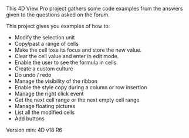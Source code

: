This 4D View Pro project gathers some code examples from the answers given to the questions asked on the forum.

This project gives you examples of how to:
* Modify the selection unit
* Copy/past a range of cells
* Make the cell lose its focus and store the new value.
* Clear the cell value and enter in edit mode.
* Enable the user to see the formula in cells.
* Create a custom culture
* Do undo / redo 
* Manage the visibility of the ribbon
* Enable the style copy during a column or row insertion
* Manage the right click event
* Get the next cell range or the next empty cell range
* Manage floating pictures
* List all the modified cells
* Add buttons

Version min: 4D v18 R6